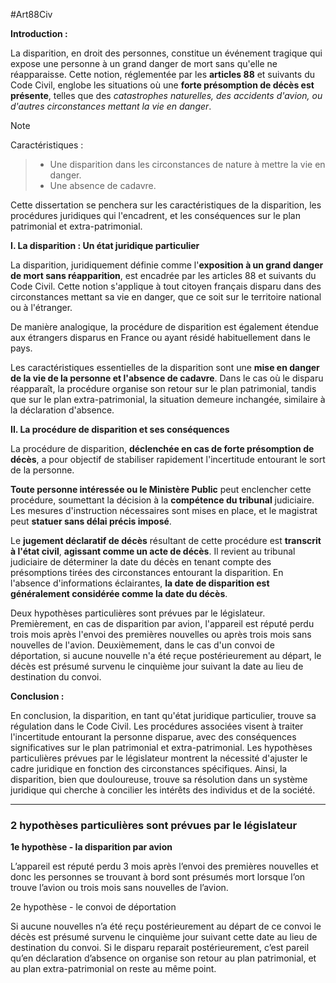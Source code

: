 #Art88Civ 

**Introduction :**

La disparition, en droit des personnes, constitue un événement tragique qui expose une personne à un grand danger de mort sans qu'elle ne réapparaisse. Cette notion, réglementée par les **articles 88** et suivants du Code Civil, englobe les situations où une **forte présomption de décès est présente**, telles que des *catastrophes naturelles, des accidents d'avion, ou d'autres circonstances mettant la vie en danger*. 

> [!NOTE]
Caractéristiques :
> - Une disparition dans les circonstances de nature à mettre la vie en danger.
> - Une absence de cadavre.

Cette dissertation se penchera sur les caractéristiques de la disparition, les procédures juridiques qui l'encadrent, et les conséquences sur le plan patrimonial et extra-patrimonial.

**I. La disparition : Un état juridique particulier**

La disparition, juridiquement définie comme l'**exposition à un grand danger de mort sans réapparition**, est encadrée par les articles 88 et suivants du Code Civil. Cette notion s'applique à tout citoyen français disparu dans des circonstances mettant sa vie en danger, que ce soit sur le territoire national ou à l'étranger. 

De manière analogique, la procédure de disparition est également étendue aux étrangers disparus en France ou ayant résidé habituellement dans le pays.

Les caractéristiques essentielles de la disparition sont une **mise en danger de la vie de la personne et l'absence de cadavre**. Dans le cas où le disparu réapparaît, la procédure organise son retour sur le plan patrimonial, tandis que sur le plan extra-patrimonial, la situation demeure inchangée, similaire à la déclaration d'absence.

**II. La procédure de disparition et ses conséquences**

La procédure de disparition, **déclenchée en cas de forte présomption de décès**, a pour objectif de stabiliser rapidement l'incertitude entourant le sort de la personne. 

**Toute personne intéressée ou le Ministère Public** peut enclencher cette procédure, soumettant la décision à la **compétence du tribunal** judiciaire. Les mesures d'instruction nécessaires sont mises en place, et le magistrat peut **statuer sans délai précis imposé**.

Le **jugement déclaratif de décès** résultant de cette procédure est **transcrit à l'état civil**, **agissant comme un acte de décès**. Il revient au tribunal judiciaire de déterminer la date du décès en tenant compte des présomptions tirées des circonstances entourant la disparition. En l'absence d'informations éclairantes, **la date de disparition est généralement considérée comme la date du décès**.

Deux hypothèses particulières sont prévues par le législateur. Premièrement, en cas de disparition par avion, l'appareil est réputé perdu trois mois après l'envoi des premières nouvelles ou après trois mois sans nouvelles de l'avion. Deuxièmement, dans le cas d'un convoi de déportation, si aucune nouvelle n'a été reçue postérieurement au départ, le décès est présumé survenu le cinquième jour suivant la date au lieu de destination du convoi.

**Conclusion :**

En conclusion, la disparition, en tant qu'état juridique particulier, trouve sa régulation dans le Code Civil. Les procédures associées visent à traiter l'incertitude entourant la personne disparue, avec des conséquences significatives sur le plan patrimonial et extra-patrimonial. Les hypothèses particulières prévues par le législateur montrent la nécessité d'ajuster le cadre juridique en fonction des circonstances spécifiques. Ainsi, la disparition, bien que douloureuse, trouve sa résolution dans un système juridique qui cherche à concilier les intérêts des individus et de la société.

---
### 2 hypothèses particulières sont prévues par le législateur

**1e hypothèse - la disparition par avion**

L’appareil est réputé perdu 3 mois après l’envoi des premières nouvelles et donc les personnes se trouvant à bord sont présumés mort lorsque l’on trouve l’avion ou trois mois sans nouvelles de l’avion.

2e hypothèse - le convoi de déportation

Si aucune nouvelles n’a été reçu postérieurement au départ de ce convoi le décès est présumé survenu le cinquième jour suivant cette date au lieu de destination du convoi. Si le disparu reparait postérieurement, c’est pareil qu’en déclaration d’absence on organise son retour au plan patrimonial, et au plan extra-patrimonial on reste au même point.